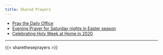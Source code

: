 ```yaml
---
title: Shared Prayers
---
```


- [Pray the Daily Office](daily/)
- [Evening Prayer for Saturday nights in Easter season](daily/ep-sundayeaster/)
- [Celebrating Holy Week at Home in 2020](holidays/holyweek2020)

------------

{{< sharetheseprayers >}}
